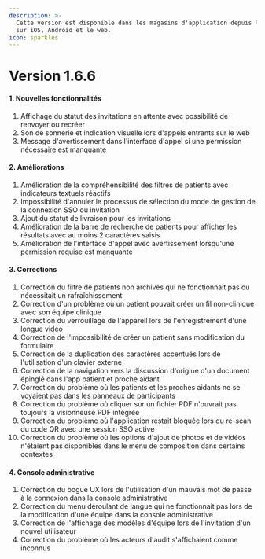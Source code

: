 ```yaml
---
description: >-
  Cette version est disponible dans les magasins d'application depuis le 13 octobre 2025
  sur iOS, Android et le web.
icon: sparkles
---
```


# Version 1.6.6

#### 1. Nouvelles fonctionnalités

1. Affichage du statut des invitations en attente avec possibilité de renvoyer ou recréer
2. Son de sonnerie et indication visuelle lors d'appels entrants sur le web
3. Message d'avertissement dans l'interface d'appel si une permission nécessaire est manquante

#### 2. Améliorations

1. Amélioration de la compréhensibilité des filtres de patients avec indicateurs textuels réactifs
2. Impossibilité d'annuler le processus de sélection du mode de gestion de la connexion SSO ou invitation
3. Ajout du statut de livraison pour les invitations
4. Amélioration de la barre de recherche de patients pour afficher les résultats avec au moins 2 caractères saisis
5. Amélioration de l'interface d'appel avec avertissement lorsqu'une permission requise est manquante

#### 3. Corrections

1. Correction du filtre de patients non archivés qui ne fonctionnait pas ou nécessitait un rafraîchissement
2. Correction d'un problème où un patient pouvait créer un fil non-clinique avec son équipe clinique
3. Correction du verrouillage de l'appareil lors de l'enregistrement d'une longue vidéo
4. Correction de l'impossibilité de créer un patient sans modification du formulaire
5. Correction de la duplication des caractères accentués lors de l'utilisation d'un clavier externe
6. Correction de la navigation vers la discussion d'origine d'un document épinglé dans l'app patient et proche aidant
7. Correction du problème où les patients et les proches aidants ne se voyaient pas dans les panneaux de participants
8. Correction du problème où cliquer sur un fichier PDF n'ouvrait pas toujours la visionneuse PDF intégrée
9. Correction du problème où l'application restait bloquée lors du re-scan du code QR avec une session SSO active
10. Correction du problème où les options d'ajout de photos et de vidéos n'étaient pas disponibles dans le menu de composition dans certains contextes

#### 4. Console administrative

1. Correction du bogue UX lors de l'utilisation d'un mauvais mot de passe à la connexion dans la console administrative
2. Correction du menu déroulant de langue qui ne fonctionnait pas lors de la modification d'une équipe dans la console administrative
3. Correction de l'affichage des modèles d'équipe lors de l'invitation d'un nouvel utilisateur
4. Correction du problème où les acteurs d'audit s'affichaient comme inconnus